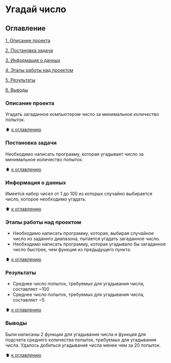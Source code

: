 # Угадай число

## Оглавление
[1. Описание проекта](https://github.com/isstorozhev/test_repository/blob/main/test/README.md#Описание-проекта)

[2. Постановка задачи](https://github.com/isstorozhev/test_repository/blob/main/test/README.md#Постановка-задачи)

[3. Информация о данных](https://github.com/isstorozhev/test_repository/blob/main/test/README.md#Информация-о-данных)

[4. Этапы работы над проектом](https://github.com/isstorozhev/test_repository/blob/main/test/README.md#Этапы-работы-над-проектом)

[5. Результаты](https://github.com/isstorozhev/test_repository/blob/main/test/README.md#Результаты)

[6. Выводы](https://github.com/isstorozhev/test_repository/blob/main/test/README.md#Выводы)

### Описание проекта
Угадать загаданное компьютером число за минимальное количество попыток.

:arrow_up: [к оглавлению](https://github.com/isstorozhev/test_repository/blob/main/test/README.md#Оглавление)

### Постановка задачи
Необходимо написать програаму, которая угадывает число за минимальное количество попыток.

:arrow_up: [к оглавлению](https://github.com/isstorozhev/test_repository/blob/main/test/README.md#Оглавление)

### Информация о данных
Имеется набор чисел от 1 до 100 из которых случайно выбирается число, которое необходимо угадать.

:arrow_up: [к оглавлению](https://github.com/isstorozhev/test_repository/blob/main/test/README.md#Оглавление)

### Этапы работы над проектом
- Необходимо написать программу, которая, выбирая случайное число из заданнго диапазона, пытается угадать загаданное число.
- Необходимо написать программу, которая угадывало бы загаданное число быстрее, чем функция из предыдущего пункта.

:arrow_up: [к оглавлению](https://github.com/isstorozhev/test_repository/blob/main/test/README.md#Оглавление)

### Результаты
- Среднее число попыток, требуемых для угадывания числа, составляет ~100
- Среднее число попыток, требуемых для угадывания числа, составляет ~5

:arrow_up: [к оглавлению](https://github.com/isstorozhev/test_repository/blob/main/test/README.md#Оглавление)

### Выводы
Были написаны 2 функции для угадывания числа и функция для подсчета среднего количества попыток, требуемых для угадывания числа. Удалось добиться угадывание числа менее чем за 20 попыток.

:arrow_up: [к оглавлению](https://github.com/isstorozhev/test_repository/blob/main/test/README.md#Оглавление)
